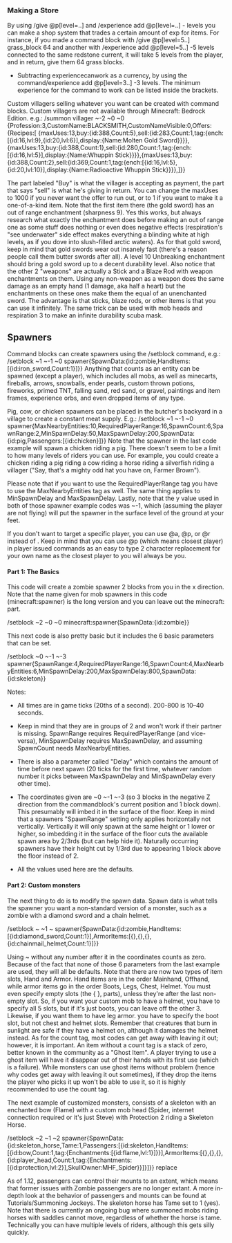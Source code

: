 ### Making a Store
By using /give @p[level=<level>..] <item> <amount> and /experience add @p[level=<level>..] -<level> levels you can make a shop system that trades a certain amount of exp for items. For instance, if you made a command block with /give @p[level=5..] grass_block 64 and another with /experience add @p[level=5..] -5 levels connected to the same redstone current, it will take 5 levels from the player, and in return, give them 64 grass blocks.

- Subtracting experiencecanwork as a currency, by using the command/experience add @p[level=3..] -3 levels. The minimum experience for the command to work can be listed inside the brackets.

Custom villagers selling whatever you want can be created with command blocks. Custom villagers are not available through Minecraft: Bedrock Edition. 
e.g.: /summon villager ~-2 ~0 ~0 {Profession:3,CustomName:BLACKSMITH,CustomNameVisible:0,Offers:{Recipes:[
{maxUses:13,buy:{id:388,Count:5},sell:{id:283,Count:1,tag:{ench:[{id:16,lvl:9},{id:20,lvl:6}],display:{Name:Molten Gold Sword}}}},{maxUses:13,buy:{id:388,Count:1},sell:{id:280,Count:1,tag:{ench:[{id:16,lvl:5}],display:{Name:Whuppin Stick}}}},{maxUses:13,buy:{id:388,Count:2},sell:{id:369,Count:1,tag:{ench:[{id:16,lvl:5},{id:20,lvl:10}],display:{Name:Radioactive Whuppin Stick}}}},]}}

The part labeled "Buy" is what the villager is accepting as payment, the part that says "sell" is what he's giving in return. You can change the maxUses to 1000 if you never want the offer to run out, or to 1 if you want to make it a one-of-a-kind item. Note that the first item there (the gold sword) has an out of range enchantment (sharpness 9). Yes this works, but always research what exactly the enchantment does before making an out of range one as some stuff does nothing or even does negative effects (respiration's "see underwater" side effect makes everything a blinding white at high levels, as if you dove into slush-filled arctic waters). As for that gold sword, keep in mind that gold swords wear out insanely fast (there's a reason people call them butter swords after all). A level 10 Unbreaking enchantment should bring a gold sword up to a decent durability level. Also notice that the other 2 "weapons" are actually a Stick and a Blaze Rod with weapon enchantments on them. Using any non-weapon as a weapon does the same damage as an empty hand (1 damage, aka half a heart) but the enchantments on these ones make them the equal of an unenchanted sword. The advantage is that sticks, blaze rods, or other items is that you can use it infinitely. The same trick can be used with mob heads and respiration 3 to make an infinite durability scuba mask.

## Spawners
Command blocks can create spawners using the /setblock command, e.g.: /setblock ~1 ~-1 ~0 spawner{SpawnData:{id:zombie,HandItems:[{id:iron_sword,Count:1}]}} Anything that counts as an entity can be spawned (except a player), which includes all mobs, as well as minecarts, fireballs, arrows, snowballs, ender pearls, custom thrown potions, fireworks, primed TNT, falling sand, red sand, or gravel, paintings and item frames, experience orbs, and even dropped items of any type. 

Pig, cow, or chicken spawners can be placed in the butcher's backyard in a village to create a constant meat supply. E.g.: /setblock ~1 ~-1 ~0 spawner{MaxNearbyEntities:10,RequiredPlayerRange:16,SpawnCount:6,SpawnRange:2,MinSpawnDelay:50,MaxSpawnDelay:200,SpawnData:{id:pig,Passengers:[{id:chicken}]}} Note that the spawner in the last code example will spawn a chicken riding a pig. There doesn't seem to be a limit to how many levels of riders you can use. For example, you could create a chicken riding a pig riding a cow riding a horse riding a silverfish riding a villager ("Say, that's a mighty odd hat you have on, Farmer Brown"). 

Please note that if you want to use the RequiredPlayerRange tag you have to use the MaxNearbyEntities tag as well. The same thing applies to MinSpawnDelay and MaxSpawnDelay. Lastly, note that the y value used in both of those spawner example codes was ~-1, which (assuming the player are not flying) will put the spawner in the surface level of the ground at your feet.

If you don't want to target a specific player, you can use @a, @p, or @r instead of <player>. Keep in mind that you can use @p (which means closest player) in player issued commands as an easy to type 2 character replacement for your own name as the closest player to you will always be you.

#### Part 1: The Basics
This code will create a zombie spawner 2 blocks from you in the x direction. Note that the name given for mob spawners in this code (minecraft:spawner) is the long version and you can leave out the minecraft: part.

/setblock ~2 ~0 ~0 minecraft:spawner{SpawnData:{id:zombie}}

This next code is also pretty basic but it includes the 6 basic parameters that can be set.

/setblock ~0 ~-1 ~-3 spawner{SpawnRange:4,RequiredPlayerRange:16,SpawnCount:4,MaxNearbyEntities:6,MinSpawnDelay:200,MaxSpawnDelay:800,SpawnData:{id:skeleton}}

Notes:

- All times are in game ticks (20ths of a second). 200-800 is 10–40 seconds.

- Keep in mind that they are in groups of 2 and won't work if their partner is missing. SpawnRange requires RequiredPlayerRange (and vice-versa), MinSpawnDelay requires MaxSpawnDelay, and assuming SpawnCount needs MaxNearbyEntities.

- There is also a parameter called "Delay" which contains the amount of time before next spawn (20 ticks for the first time, whatever random number it picks between MaxSpawnDelay and MinSpawnDelay every other time).

- The coordinates given are ~0 ~-1 ~-3 (so 3 blocks in the negative Z direction from the commandblock's current position and 1 block down). This presumably will imbed it in the surface of the floor. Keep in mind that a spawners "SpawnRange" setting only applies horizontally not vertically. Vertically it will only spawn at the same height or 1 lower or higher, so imbedding it in the surface of the floor cuts the available spawn area by 2/3rds (but can help hide it). Naturally occurring spawners have their height cut by 1/3rd due to appearing 1 block above the floor instead of 2.

- All the values used here are the defaults.

#### Part 2: Custom monsters
The next thing to do is to modify the spawn data. Spawn data is what tells the spawner you want a non-standard version of a monster, such as a zombie with a diamond sword and a chain helmet.

/setblock ~ ~1 ~ spawner{SpawnData:{id:zombie,HandItems:[{id:diamond_sword,Count:1}],ArmorItems:[{},{},{},{id:chainmail_helmet,Count:1}]}}

Using ~ without any number after it in the coordinates counts as zero. Because of the fact that none of those 6 parameters from the last example are used, they will all be defaults.
Note that there are now two types of item slots, Hand and Armor. Hand items are in the order Mainhand, Offhand, while armor items go in the order Boots, Legs, Chest, Helmet. You must even specify empty slots (the { }, parts), unless they're after the last non-empty slot. So, if you want your custom mob to have a helmet, you have to specify all 5 slots, but if it's just boots, you can leave off the other 3. Likewise, if you want them to have leg armor. you have to specify the boot slot, but not chest and helmet slots.
Remember that creatures that burn in sunlight are safe if they have a helmet on, although it damages the helmet instead.
As for the count tag, most codes can get away with leaving it out; however, it is important. An item without a count tag is a stack of zero, better known in the community as a "Ghost Item". A player trying to use a ghost item will have it disappear out of their hands with its first use (which is a failure). While monsters can use ghost items without problem (hence why codes get away with leaving it out sometimes), if they drop the items the player who picks it up won't be able to use it, so it is highly recommended to use the count tag.

The next example of customized monsters, consists of a skeleton with an enchanted bow (Flame) with a custom mob head (Spider, internet connection required or it's just Steve) with Protection 2 riding a Skeleton Horse.

/setblock ~2 ~1 ~2 spawner{SpawnData:{id:skeleton_horse,Tame:1,Passengers:[{id:skeleton,HandItems:[{id:bow,Count:1,tag:{Enchantments:[{id:flame,lvl:1}]}}],ArmorItems:[{},{},{},{id:player_head,Count:1,tag:{Enchantments:[{id:protection,lvl:2}],SkullOwner:MHF_Spider}}]}]}} replace 

As of 1.12, passengers can control their mounts to an extent, which means that former issues with Zombie passengers are no longer extant. A more in-depth look at the behavior of passengers and mounts can be found at Tutorials/Summoning Jockeys. 
The skeleton horse has Tame set to 1 (yes). Note that there is currently an ongoing bug where summoned mobs riding horses with saddles cannot move, regardless of whether the horse is tame. Technically you can have multiple levels of riders, although this gets silly quickly.


